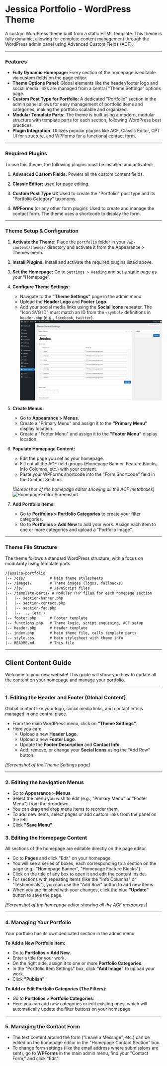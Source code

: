 # Jessica Portfolio - WordPress Theme

A custom WordPress theme built from a static HTML template. This theme is fully dynamic, allowing for complete content management through the WordPress admin panel using Advanced Custom Fields (ACF).

---

### Features

- **Fully Dynamic Homepage:** Every section of the homepage is editable via custom fields on the page editor.
- **Theme Options Panel:** Global elements like the header/footer logo and social media links are managed from a central "Theme Settings" options page.
- **Custom Post Type for Portfolio:** A dedicated "Portfolio" section in the admin panel allows for easy management of portfolio items and categories, making the portfolio scalable and organized.
- **Modular Template Parts:** The theme is built using a modern, modular structure with template parts for each section, following WordPress best practices.
- **Plugin Integration:** Utilizes popular plugins like ACF, Classic Editor, CPT UI for structure, and WPForms for a functional contact form.

---

### Required Plugins

To use this theme, the following plugins must be installed and activated:

1.  **Advanced Custom Fields:** Powers all the custom content fields.
1.  **Classic Editor:** used for page editing.

1.  **Custom Post Type UI:** Used to create the "Portfolio" post type and its "Portfolio Category" taxonomy.
1.  **WPForms** (or any other form plugin): Used to create and manage the contact form. The theme uses a shortcode to display the form.

---

### Theme Setup & Configuration

1.  **Activate the Theme:** Place the `portfolio` folder in your `/wp-content/themes/` directory and activate it from the Appearance > Themes menu.
2.  **Install Plugins:** Install and activate the required plugins listed above.
3.  **Set the Homepage:** Go to `Settings > Reading` and set a static page as your "Homepage".
4.  **Configure Theme Settings:**

    - Navigate to the **"Theme Settings"** page in the admin menu.
    - Upload the **Header Logo** and **Footer Logo**.
    - Add your social media links using the **Social Icons** repeater. The "Icon SVG ID" must match an ID from the `<symbol>` definitions in `header.php` (e.g., `facebook`, `twitter`).
      ![Theme Options Screenshot](screenshots/ThemeSettings.png)

5.  **Create Menus:**

    - Go to **Appearance > Menus**.
    - Create a "Primary Menu" and assign it to the **"Primary Menu"** display location.
    - Create a "Footer Menu" and assign it to the **"Footer Menu"** display location.

6.  **Populate Homepage Content:**

    - Edit the page you set as your homepage.
    - Fill out all the ACF field groups (Homepage Banner, Feature Blocks, Info Columns, etc.) with your content.
    - Paste your WPForms shortcode into the "Form Shortcode" field in the Contact Section.

    _[Screenshot of the homepage editor showing all the ACF metaboxes]_
    ![Homepage Editor Screenshot](https://i.imgur.com/fI7v2s7.png)

7.  **Add Portfolio Items:**
    - Go to **Portfolios > Portfolio Categories** to create your filter categories.
    - Go to **Portfolios > Add New** to add your work. Assign each item to one or more categories and upload a "Portfolio Image".

---

### Theme File Structure

The theme follows a standard WordPress structure, with a focus on modularity using template parts.

```text
/jessica-portfolio
|-- /css/           # Main theme stylesheets
|-- /images/        # Theme images (logos, fallbacks)
|-- /js/            # JavaScript files
|-- /template-parts/ # Modular PHP files for each homepage section
|   |-- section-banner.php
|   |-- section-contact.php
|   |-- section-faq.php
|   |-- ... (etc.)
|-- footer.php      # Footer template
|-- functions.php   # Theme logic, script enqueuing, ACF setup
|-- header.php      # Header template
|-- index.php       # Main theme file, calls template parts
|-- style.css       # Main stylesheet with theme info
|-- README.md       # This file
```

---

## Client Content Guide

Welcome to your new website! This guide will show you how to update all the content on your homepage and manage your portfolio.

---

### 1. Editing the Header and Footer (Global Content)

Global content like your logo, social media links, and contact info is managed in one central place.

- From the main WordPress menu, click on **"Theme Settings"**.
- Here you can:
  - Upload a new **Header Logo**.
  - Upload a new **Footer Logo**.
  - Update the **Footer Description** and **Contact Info**.
  - Add, remove, or change your **Social Icons** using the "Add Row" button.

_[Screenshot of the Theme Settings page]_

---

### 2. Editing the Navigation Menus

- Go to **Appearance > Menus**.
- Select the menu you wish to edit (e.g., "Primary Menu" or "Footer Menu") from the dropdown.
- You can drag and drop menu items to reorder them.
- To add new items, select pages or add custom links from the panel on the left.
- Click **"Save Menu"**.

### 3. Editing the Homepage Content

All sections of the homepage are editable directly on the page editor.

- Go to **Pages** and click "Edit" on your homepage.
- You will see a series of boxes, each corresponding to a section on the page (e.g., "Homepage Banner", "Homepage Feature Blocks").
- Click on the title of any box to open it and edit the content inside.
- For sections with repeating items (like the "Info Columns" or "Testimonials"), you can use the "Add Row" button to add new items.
- When you are finished with your changes, click the blue **"Update"** button to save the page.

_[Screenshot of the homepage editor showing all the ACF metaboxes]_

---

### 4. Managing Your Portfolio

Your portfolio has its own dedicated section in the admin menu.

**To Add a New Portfolio Item:**

- Go to **Portfolios > Add New**.
- Enter a title for your work.
- On the right side, assign it to one or more **Portfolio Categories**.
- In the "Portfolio Item Settings" box, click **"Add Image"** to upload your work.
- Click **"Publish"**.

**To Add or Edit Portfolio Categories (The Filters):**

- Go to **Portfolios > Portfolio Categories**.
- Here you can add new categories or edit existing ones, which will automatically update the filter buttons on your homepage.

---

### 5. Managing the Contact Form

- The text content around the form ("Leave a Message", etc.) can be edited on the homepage editor in the "Homepage Contact Section" box.
- To change form settings (like the email address where submissions are sent), go to **WPForms** in the main admin menu, find your "Contact Form," and click "Edit".
